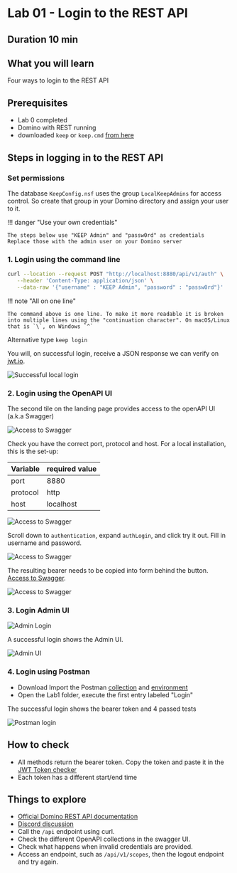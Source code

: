 # Lab 01 - Login to the REST API

## Duration 10 min

## What you will learn

Four ways to login to the REST API

## Prerequisites

- Lab 0 completed
- Domino with REST running
- downloaded `keep` or `keep.cmd` [from here](downloadindex.md)

## Steps in logging in to the REST API

### Set permissions

The database `KeepConfig.nsf` uses the group `LocalKeepAdmins` for access control. So create that group in your Domino directory and assign your user to it.

!!! danger "Use your own credentials"

    The steps below use "KEEP Admin" and "passw0rd" as credentials
    Replace those with the admin user on your Domino server

### 1. Login using the command line

```bash
curl --location --request POST "http://localhost:8880/api/v1/auth" \
   --header 'Content-Type: application/json' \
   --data-raw '{"username" : "KEEP Admin", "password" : "passw0rd"}'
```

!!! note "All on one line"

    The command above is one line. To make it more readable it is broken
    into multiple lines using the "continuation character". On macOS/Linux
    that is `\`, on Windows `^`

Alternative type `keep login`

You will, on successful login, receive a JSON response we can verify on [jwt.io](https://jwt.io/).

![Successful local login](img/localLogin.png)

### 2. Login using the OpenAPI UI

The second tile on the landing page provides access to the openAPI UI (a.k.a Swagger)

![Access to Swagger](img/swagger1.png)

Check you have the correct port, protocol and host. For a local installation, this is the set-up:

| Variable | required value |
| -------- | -------------- |
| port     | 8880           |
| protocol | http           |
| host     | localhost      |

![Access to Swagger](img/swagger2.png)

Scroll down to `authentication`, expand `authLogin`, and click try it out. Fill in username and password.

![Access to Swagger](img/swagger3.png)

The resulting bearer needs to be copied into form behind the button. [Access to Swagger](img/swagger4.png).

![Access to Swagger](img/swagger5.png)

### 3. Login Admin UI

![Admin Login](img/AdminLogin.png)

A successful login shows the Admin UI.

![Admin UI](img/AdminUI.png)

### 4. Login using Postman

- Download Import the Postman [collection](../downloads/dachnug2023.postman_collection.json) and [environment](../downloads/dachnug2023.postman_environment.json)
- Open the Lab1 folder, execute the first entry labeled "Login"

The successful login shows the bearer token and 4 passed tests

![Postman login](img/PostmanLogin.png)

## How to check

- All methods return the bearer token. Copy the token and paste it in the [JWT Token checker](https://jwt.io/)
- Each token has a different start/end time

## Things to explore

- [Official Domino REST API documentation](https://opensource.hcltechsw.com/Domino-rest-api/index.html)
- [Discord discussion](https://discord.com/invite/jmRHpDRnH4)
- Call the `/api` endpoint using curl.
- Check the different OpenAPI collections in the swagger UI.
- Check what happens when invalid credentials are provided.
- Access an endpoint, such as `/api/v1/scopes`, then the logout endpoint and try again.
